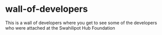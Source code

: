 # wall-of-developers
This is a wall of developers where you get to see some of the developers who were attached at the Swahilipot Hub Foundation

